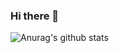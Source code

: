 ### Hi there 👋
![Anurag's github stats](https://github-readme-stats.vercel.app/api?username=soredake&count_private=true&show_icons=truehttps://github-readme-stats.vercel.app/api?username=soredake&count_private=true&show_icons=true)

<!--
**soredake/soredake** is a ✨ _special_ ✨ repository because its `README.md` (this file) appears on your GitHub profile.

Here are some ideas to get you started:

- 🔭 I’m currently working on ...
- 🌱 I’m currently learning ...
- 👯 I’m looking to collaborate on ...
- 🤔 I’m looking for help with ...
- 💬 Ask me about ...
- 📫 How to reach me: ...
- 😄 Pronouns: ...
- ⚡ Fun fact: ...
-->
